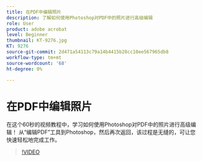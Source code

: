 ```yaml
---
title: 在PDF中编辑照片
description: 了解如何使用Photoshop对PDF中的照片进行高级编辑
role: User
product: adobe acrobat
level: Beginner
thumbnail: KT-9276.jpg
KT: 9276
source-git-commit: 2d471a54113c79a14b4415b28cc10ee567965db8
workflow-type: tm+mt
source-wordcount: '68'
ht-degree: 0%

---
```


# 在PDF中编辑照片

在这个60秒的视频教程中，学习如何使用Photoshop对PDF中的照片进行高级编辑！ 从“编辑PDF”工具到Photoshop，然后再次返回，该过程是无缝的，可让您快速轻松地完成工作。

>[!VIDEO](https://video.tv.adobe.com/v/338276?hidetitle=true)
